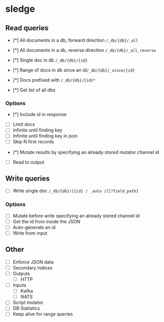 # sledge

## Read queries
* [*] All documents in a db, forward direction `/_db/{db}/_all`
* [*] All documents in a db, reverse direction `/_db/{db}/_all_reverse`

* [*] Single doc in db `/_db/{db}/{id}`
* [*] Range of docs in db since an id`/_db/{db}/_since/{id}`

* [*] Docs prefixed with `/_db/{db}/{id}*`

* [*] Get list of all dbs

### Options
* [*] Include id in response
* [ ] Limit docs
* [ ] Infinite until finding key
* [ ] Infinite until finding key in json
* [ ] Skip N first records
* [*] Mutate results by specifying an already stored mutator channel id
* [ ] Read to output

## Write queries
* [ ] Write single doc `/_db/{db}/[{id} / _auto /][?field_path]`

### Options
* [ ] Mutate before write specifying an already stored channel id
* [ ] Get the id from inside the JSON
* [ ] Auto-generate an id
* [ ] Write from input

## Other

* [ ] Enforce JSON data
* [ ] Secondary indices
* [ ] Outputs
  * [ ] HTTP
* [ ] Inputs
  * [ ] Kafka
  * [ ] NATS
* [ ] Script mutator
* [ ] DB Statistics
* [ ] Keep alive for range queries
